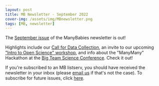 ```yaml
---
layout: post
title: MB Newsletter - September 2022
cover-img: /assets/img/MBnewsletter.png
tags: [MB, newsletter]
---
```


The [September issue](https://mailchi.mp/653a2fc06004/mb-newsletter-sept2022) of the ManyBabies newsletter is out! 

Highlights include our [Call for Data Collection](https://mailchi.mp/951936886212/collect-data-with-manybabies-updated), an invite to our upcoming ["Intro to Open Science" workshop](https://manybabies.github.io/workshops/), and info about the "ManyMany" Hackathon at the [Big Team Science Conference](https://bigteamscienceconference.github.io). Check it out!

If you're subscribed to an MB listserv, you should have received the newsletter in your inbox (please [email us](mailto:manybabiesconsortium@gmail.com) if that's not the case). To subscribe for future issues, click [here](https://t.co/7zxifYO7qN?amp=1).